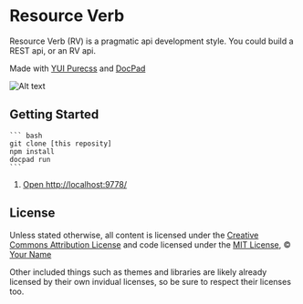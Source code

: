 # Resource Verb
Resource Verb (RV) is a pragmatic api development style. You could build a REST api, or an RV api.

Made with [YUI Purecss](http://purecss.io/) and [DocPad](https://github.com/bevry/docpad)

![Alt text](https://googledrive.com/host/0B9LVk4xbDIJTSWVYcU5fb0RUVVk/purecss-docpad.png "Screen shot of Purecss landing page template in google chrome on a local docpad server.")

## Getting Started

	``` bash
	git clone [this reposity]
	npm install
	docpad run
	```

1. [Open http://localhost:9778/](http://localhost:9778/)


## License

Unless stated otherwise, all content is licensed under the [Creative Commons Attribution License](http://creativecommons.org/licenses/by/3.0/) and code licensed under the [MIT License](http://creativecommons.org/licenses/MIT/), © [Your Name](http://your.website)

Other included things such as themes and libraries are likely already licensed by their own invidual licenses, so be sure to respect their licenses too.
